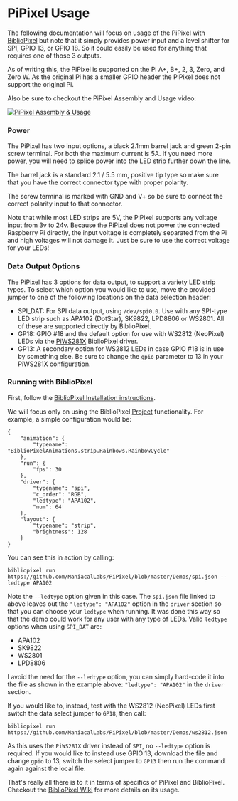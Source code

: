 # PiPixel Usage

The following documentation will focus on usage of the PiPixel with [BiblioPixel](http://maniacallabs.com/BiblioPixel) but note that it simply provides power input and a level shifter for SPI, GPIO 13, or GPIO 18. So it could easily be used for anything that requires one of those 3 outputs.

As of writing this, the PiPixel is supported on the Pi A+, B+, 2, 3, Zero, and Zero W. As the original Pi has a smaller GPIO header the PiPixel does not support the original Pi.

Also be sure to checkout the PiPixel Assembly and Usage video:

[![PiPixel Assembly & Usage](http://img.youtube.com/vi/4SfWzt9hN04/0.jpg)](http://www.youtube.com/watch?v=4SfWzt9hN04)

### Power

The PiPixel has two input options, a black 2.1mm barrel jack and green 2-pin screw terminal. For both the maximum current is 5A. If you need more power, you will need to splice power into the LED strip further down the line.

The barrel jack is a standard 2.1 / 5.5 mm, positive tip type so make sure that you have the correct connector type with proper polarity.

The screw terminal is marked with GND and V+ so be sure to connect the correct polarity input to that connector.

Note that while most LED strips are 5V, the PiPixel supports any voltage input from 3v to 24v. Because the PiPixel does not power the connected Raspberry Pi directly, the input voltage is completely separated from the Pi and high voltages will not damage it. Just be sure to use the correct voltage for your LEDs!

### Data Output Options

The PiPixel has 3 options for data output, to support a variety LED strip types. To select which option you would like to use, move the provided jumper to one of the following locations on the data selection header:

- SPI_DAT: For SPI data output, using `/dev/spi0.0`. Use with any SPI-type LED strip such as APA102 (DotStar), SK9822, LPD8806 or WS2801. All of these are supported directly by BiblioPixel.
- GP18: GPIO #18 and the default option for use with WS2812 (NeoPixel) LEDs via the  [PiWS281X](https://github.com/ManiacalLabs/BiblioPixel/wiki/PiWS281X) BiblioPixel driver.
- GP13: A secondary option for WS2812 LEDs in case GPIO #18 is in use by something else. Be sure to change the `gpio` parameter to 13 in your PiWS281X configuration.

### Running with BiblioPixel

First, follow the [BiblioPixel Installation instructions](https://github.com/ManiacalLabs/BiblioPixel/wiki/Installation).

We will focus only on using the BiblioPixel [Project](https://github.com/ManiacalLabs/BiblioPixel/wiki/Projects) functionality. For example, a simple configuration would be:

```
{
    "animation": {
        "typename": "BiblioPixelAnimations.strip.Rainbows.RainbowCycle"
    },
    "run": {
        "fps": 30
    },
    "driver": {
        "typename": "spi",
        "c_order": "RGB",
        "ledtype": "APA102",
        "num": 64
    },
    "layout": {
        "typename": "strip",
        "brightness": 128
    }
}
```

You can see this in action by calling:

```
bibliopixel run https://github.com/ManiacalLabs/PiPixel/blob/master/Demos/spi.json --ledtype APA102
```

Note the `--ledtype` option given in this case. The `spi.json` file linked to above leaves out the `"ledtype": "APA102"` option in the `driver` section so that you can choose your `ledtype` when running. It was done this way so that the demo could work for any user with any type of LEDs. Valid `ledtype` options when using `SPI_DAT` are:
- APA102
- SK9822
- WS2801
- LPD8806

I avoid the need for the `--ledtype` option, you can simply hard-code it into the file as shown in the example above: `"ledtype": "APA102"` in the `driver` section.

If you would like to, instead, test with the WS2812 (NeoPixel) LEDs first switch the data select jumper to `GP18`, then call:

```
bibliopixel run https://github.com/ManiacalLabs/PiPixel/blob/master/Demos/ws2812.json
```

As this uses the `PiWS281X` driver instead of `SPI`, no `--ledtype` option is required. If you would like to instead use GPIO 13, download the file and change `gpio` to 13, switch the select jumper to `GP13` then run the command again against the local file.

That's really all there is to it in terms of specifics of PiPixel and BiblioPixel. Checkout the [BiblioPixel Wiki](https://github.com/ManiacalLabs/BiblioPixel/wiki) for more details on its usage.
